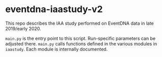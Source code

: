 # eventdna-iaastudy-v2

This repo describes the IAA study performed on EventDNA data in late 2019/early 2020.

`main.py` is the entry point to this script. Run-specific parameters can be adjusted there. `main.py` calls functions defined in the various modules in `iaastudy`. Each module is internally documented.
